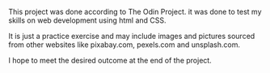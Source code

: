 This project was done according to The Odin Project. it was done to test my skills on web development using html and CSS.

It is just a practice exercise and may include images and pictures sourced from other websites like pixabay.com, pexels.com and unsplash.com.

I hope to meet the desired outcome at the end of the project.